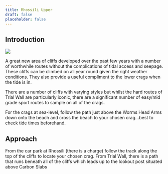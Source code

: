 ```yaml
---
title: Rhossili Upper
draft: false
placeholder: false
---
```




Introduction
------------

![](/img/south-wales/the-gower/Rhos1.jpg)

A great new area of cliffs developed over the past few years with a number of worthwhile routes without the complications of tidal access and seepage. These cliffs can be climbed on all year round given the right weather conditions. They also provide a useful compliment to the lower crags when the tide is in.

There are a number of cliffs with varying styles but whilst the hard routes of Trial Wall are particularly iconic, there are a significant number of easy/mid grade sport routes to sample on all of the crags.

For the crags at sea-level, follow the path just above the Worms Head Arms down onto the beach and cross the beach to your chosen crag...best to check tide times beforehand.

Approach
--------

From the car park at Rhossili (there is a charge) follow the track along the top of the cliffs to locate your chosen crag. From Trial Wall, there is a path that runs beneath all of the cliffs which leads up to the lookout post situated above Carbon Slabs